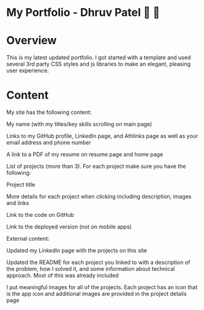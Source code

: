 # My Portfolio - Dhruv Patel :necktie: :briefcase:
 
# Overview

This is my latest updated portfolio. I got started with a template and used several 3rd party CSS styles and js libraries to make an elegant, pleasing user experience.


# Content

My site has the following content:

My name (with my titles/key skills scrolling on main page)

Links to my GitHub profile, LinkedIn page, and Athlinks page as well as your email address and phone number

A link to a PDF of my resume on resume page and home page

List of projects (more than 3). For each project make sure you have the following:

Project title

More details for each project when clicking including description, images and links

Link to the code on GitHub

Link to the deployed version (not on mobile apps)

External content:

Updated my LinkedIn page with the projects on this site

Updated the README for each project you linked to with a description of the problem, how I solved it, and some information about technical approach. Most of this was already included

I put meaningful images for all of the projects. Each project has an icon that is the app icon and additional images are provided in the project details page
